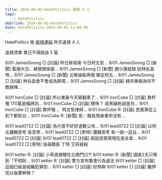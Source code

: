 ```yaml
---
title: 2024-09-02-HatePolitics 違規 4 人
tags:
    - HatePolitics
abbrlink: 2024-09-02-HatePolitics
date: HatePolitics-2024-09-02 12:00:00
---
```

HatePolitics 板 [板規連結](https://www.ptt.cc/bbs/HatePolitics/M.1617115262.A.D60.html)
昨天違規 4 人
<!-- more -->

違規清單
單日不得超過 5 篇

9/01 JamesSoong □ [討論] 昨日胖周瑜 今日柯文哲…
9/01 JamesSoong □ [新聞] 藍揭大日、綠營關係密…
9/01 JamesSoong □ [新聞] 趙少康挺樑 批林右昌甩…
9/01 JamesSoong □ [新聞] 北檢端股再現 鎖定柯五…
9/01 JamesSoong □ [討論] 林右昌會不會成為胖周…
9/01 JamesSoong □ [討論] 綠共東廠為何不敢辦陳…

9/01 IronCube □ [討論] 所以東豪今天算翻車了…
9/01 IronCube □ [討論] 靠杯喔 170萬是橫跨四…
9/01 IronCube □ [討論] 瞎咪？ 政黑綠粉說是共…
9/01 IronCube □ [討論] 靠杯喔 ， 柯文哲律師…
9/01 IronCube R: [討論] 民眾黨從上到下都和台…
9/01 IronCube R: [新聞] 影／館長現身重申沒有…

9/01 lead0722 □ [討論] 為什麼不好好道歉公布…
9/01 lead0722 □ [討論] 以阿北邏輯思考 吳音寧…
9/01 lead0722 □ [黑特] 邏輯思考 有一說一這台…
9/01 lead0722 □ [討論]
9/01 lead0722 □ [討論] 假設民眾黨現在是全拿…
9/01 lead0722 □ [黑特] 協尋館長 丁特 艾莉殺殺

9/01 ketter R: [討論] 小草直接睡在北檢門口?!
9/01 ketter R: [新聞] 調查2天只等到「不明財…
9/01 ketter R: [討論] 警方宣布集會行為違法
9/01 ketter □ [討論] 這個已經是組織犯罪防…
9/01 ketter □ [討論] 好熱啊
9/01 ketter □ [討論] 羈押完以後要幹嘛？